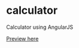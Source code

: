 # calculator
Calculator using AngularJS

<a href="http://htmlpreview.github.io/?https://github.com/abdulsohailmohd/calculator/blob/master/index.html">Preview here</a> 

